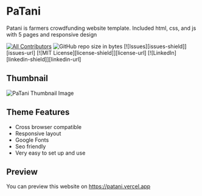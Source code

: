 # PaTani
Patani is farmers crowdfunding website template. Included html, css, and js with 5 pages and responsive design

<!-- PROJECT SHIELDS -->
<!--
*** I'm using markdown "reference style" links for readability.
*** Reference links are enclosed in brackets [ ] instead of parentheses ( ).
*** See the bottom of this document for the declaration of the reference variables
*** for contributors-url, forks-url, etc. This is an optional, concise syntax you may use.
*** https://www.markdownguide.org/basic-syntax/#reference-style-links
-->
[![All Contributors](https://img.shields.io/badge/all_contributors-1-green.svg?style=for-the-badge)](#contributors-)
![GitHub repo size in bytes](https://img.shields.io/github/repo-size/badges/shields.svg)
[![Issues][issues-shield]][issues-url]
[![MIT License][license-shield]][license-url]
[![LinkedIn][linkedin-shield]][linkedin-url]


## Thumbnail
![PaTani Thumbnail Image](https://i.ibb.co/B29FXth/Instagram-story-1.png)
## Theme Features
-   Cross browser compatible
-   Responsive layout
-   Google Fonts
-   Seo friendly
-   Very easy to set up and use
## Preview
You can preview this website on https://patani.vercel.app
